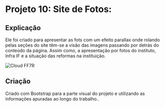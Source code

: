 # Projeto 10: Site de Fotos:

## Explicação
Ele foi criado para apresentar as fots com um efeito parallax onde rolando pelas seções do site têm-se a visão das imagens passando por detrás do conteúdo da página. Assim como, a apresentação por fotos do instituto, Infra IF e a situação das reformas na instituição.

![Cloud FF7R](https://s1.static.brasilescola.uol.com.br/be/vestibular/-5b718ba999d37.jpg)

## Criação
Criado com Bootstrap para a parte visual do projeto e utilizando as informações apuradas ao longo do trabalho..
